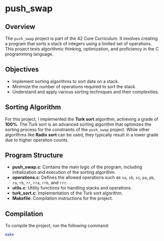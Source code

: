 # push_swap

## Overview

The `push_swap` project is part of the 42 Core Curriculum. It involves creating a program that sorts a stack of integers using a limited set of operations. This project tests algorithmic thinking, optimization, and proficiency in the C programming language.

## Objectives

- Implement sorting algorithms to sort data on a stack.
- Minimize the number of operations required to sort the stack.
- Understand and apply various sorting techniques and their complexities.

## Sorting Algorithm

For this project, I implemented the **Turk sort** algorithm, achieving a grade of **100%**. The Turk sort is an advanced sorting algorithm that optimizes the sorting process for the constraints of the `push_swap` project. While other algorithms like **Radix sort** can be used, they typically result in a lower grade due to higher operation counts.

## Program Structure

- **push_swap.c**: Contains the main logic of the program, including initialization and execution of the sorting algorithm.
- **operations.c**: Defines the allowed operations such as `sa`, `sb`, `ss`, `pa`, `pb`, `ra`, `rb`, `rr`, `rra`, `rrb`, and `rrr`.
- **utils.c**: Utility functions for handling stacks and operations.
- **turk_sort.c**: Implementation of the Turk sort algorithm.
- **Makefile**: Compilation instructions for the project.

## Compilation

To compile the project, run the following command:

```sh
make
